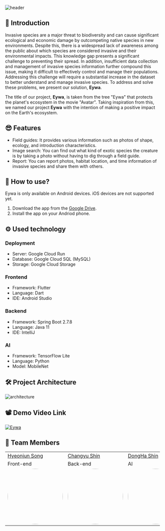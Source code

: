 ![header](https://capsule-render.vercel.app/api?type=waving&color=auto&height=300&section=header&text=Eywa%20%20%20&fontSize=100&animation=fadeIn&fontAlignY=35&desc=%20Invasive%20species%20detection%20and%20education%20application&descAlignY=65&descAlign=50&descSize=25)

## 🌳 Introduction

Invasive species are a major threat to biodiversity and can cause significant ecological and economic damage by outcompeting native species in new environments. Despite this, there is a widespread lack of awareness among the public about which species are considered invasive and their environmental impacts. This knowledge gap presents a significant challenge to preventing their spread. In addition, insufficient data collection and management of invasive species information further compound this issue, making it difficult to effectively control and manage their populations. Addressing this challenge will require a substantial increase in the dataset to better understand and manage invasive species. To address and solve these problems, we present our solution, **Eywa**.

The title of our project, **Eywa**, is taken from the tree "Eywa" that protects the planet's ecosystem in the movie "Avatar". Taking inspiration from this, we named our project **Eywa** with the intention of making a positive impact on the Earth's ecosystem.

## 😎 Features

- Field guides: It provides various information such as photos of shape, ecology, and introduction characteristics.
- Image search: You can find out what kind of exotic species the creature is by taking a photo without having to dig through a field guide.
- Report: You can report photos, habitat location, and time information of invasive species and share them with others.

## 📱 How to use?

Eywa is only available on Android devices. iOS devices are not supported yet.

1. Download the app from the [Google Drive](https://drive.google.com/file/d/1AvRbpmWuk4h9E4n2y-zTJSkqSECZbYnI/view?usp=share_link).
2. Install the app on your Andriod phone.

## ⚙️ Used technology

### Deployment

- Server: Google Cloud Run
- Database: Google Cloud SQL (MySQL)
- Storage: Google Cloud Storage

### Frontend

- Framework: Flutter
- Language: Dart
- IDE: Android Studio

### Backend

- Framework: Spring Boot 2.7.8
- Language: Java 11
- IDE: IntelliJ

### AI

- Framework: TensorFlow Lite
- Language: Python
- Model: MobileNet

## 🛠 Project Architecture

![architecture](https://i.imgur.com/4HuYwav.png)

## 📽 Demo Video Link

[![Eywa](https://i.imgur.com/Wzr7r4r.png)](https://youtu.be/DNkR5_yOndk)

## 👥 Team Members

<table>
  <tr>
    <td><a href="https://github.com/HyeonJunSong">Hyeonjun Song</a></td>
    <td><a href="https://github.com/scv1702">Changyu Shin</td>
    <td><a href="https://github.com/edengloria">DongHa Shin</td>
    <td><a href="https://github.com/tigermint">Seungyeol Lee</td>
  </tr>
  <tr>
    <td>Front-end</td>
    <td>Back-end</td>
    <td>AI</td>
    <td>Back-end</td>
  </tr>
  <tr>
    <td>
      <img style="border: 0px solid black !important; border-radius:50%;" src="https://i.imgur.com/ofkREWh.jpeg" width="180px" height = "180px" />
   </td>
    <td>
     <img style="border: 0px solid black !important; border-radius:50%; " src="https://i.imgur.com/GebFhWN.jpeg" width="180px" height = "180px" />
   </td>
    <td>
     <img style="border: 0px solid black !important; border-radius:50%; " src="https://i.imgur.com/lqqlqwM.jpeg" width="180px" height = "180px" />
   </td>
     <td>
     <img style="border: 0px solid black !important; border-radius:50%; " src="https://i.imgur.com/IlrLGJL.jpeg" width="180px" height = "180px" />
   </td>
  </tr>
</table>
